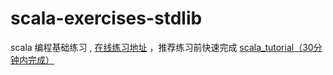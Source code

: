 # scala-exercises-stdlib
scala 编程基础练习 , [在线练习地址](https://www.scala-exercises.org/std_lib/enumerations)
，推荐练习前快速完成 [scala_tutorial（30分钟内完成）](https://www.scala-exercises.org/scala_tutorial/type_classes)